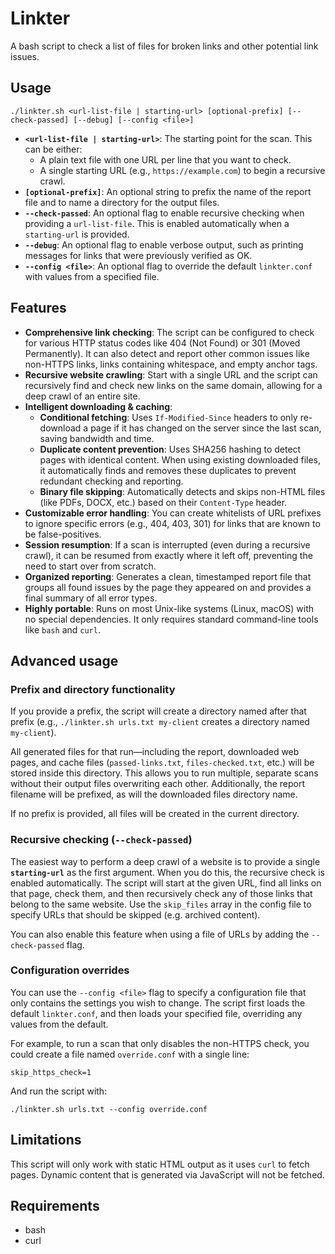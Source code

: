 # Linkter

A bash script to check a list of files for broken links and other potential link issues.

## Usage

`./linkter.sh <url-list-file | starting-url> [optional-prefix] [--check-passed] [--debug] [--config <file>]`

* **`<url-list-file | starting-url>`**: The starting point for the scan. This can be either:
    * A plain text file with one URL per line that you want to check.
    * A single starting URL (e.g., `https://example.com`) to begin a recursive crawl.
* **`[optional-prefix]`**: An optional string to prefix the name of the report file and to name a directory for the output files.
* **`--check-passed`**: An optional flag to enable recursive checking when providing a `url-list-file`. This is enabled automatically when a `starting-url` is provided.
* **`--debug`**: An optional flag to enable verbose output, such as printing messages for links that were previously verified as OK.
* **`--config <file>`**: An optional flag to override the default `linkter.conf` with values from a specified file.

## Features

* **Comprehensive link checking**: The script can be configured to check for various HTTP status codes like 404 (Not Found) or 301 (Moved Permanently). It can also detect and report other common issues like non-HTTPS links, links containing whitespace, and empty anchor tags.
* **Recursive website crawling**: Start with a single URL and the script can recursively find and check new links on the same domain, allowing for a deep crawl of an entire site.
* **Intelligent downloading & caching**:
    * **Conditional fetching**: Uses `If-Modified-Since` headers to only re-download a page if it has changed on the server since the last scan, saving bandwidth and time.
    * **Duplicate content prevention**: Uses SHA256 hashing to detect pages with identical content. When using existing downloaded files, it automatically finds and removes these duplicates to prevent redundant checking and reporting.
    * **Binary file skipping**: Automatically detects and skips non-HTML files (like PDFs, DOCX, etc.) based on their `Content-Type` header.
* **Customizable error handling**: You can create whitelists of URL prefixes to ignore specific errors (e.g., 404, 403, 301) for links that are known to be false-positives.
* **Session resumption**: If a scan is interrupted (even during a recursive crawl), it can be resumed from exactly where it left off, preventing the need to start over from scratch.
* **Organized reporting**: Generates a clean, timestamped report file that groups all found issues by the page they appeared on and provides a final summary of all error types.
* **Highly portable**: Runs on most Unix-like systems (Linux, macOS) with no special dependencies. It only requires standard command-line tools like `bash` and `curl`.

## Advanced usage

### Prefix and directory functionality

If you provide a prefix, the script will create a directory named after that prefix (e.g., `./linkter.sh urls.txt my-client` creates a directory named `my-client`).

All generated files for that run—including the report, downloaded web pages, and cache files (`passed-links.txt`, `files-checked.txt`, etc.) will be stored inside this directory. This allows you to run multiple, separate scans without their output files overwriting each other. Additionally, the report filename will be prefixed, as will the downloaded files directory name.

If no prefix is provided, all files will be created in the current directory.

### Recursive checking (`--check-passed`)

The easiest way to perform a deep crawl of a website is to provide a single **`starting-url`** as the first argument. When you do this, the recursive check is enabled automatically. The script will start at the given URL, find all links on that page, check them, and then recursively check any of those links that belong to the same website. Use the `skip_files` array in the config file to specify URLs that should be skipped (e.g. archived content).

You can also enable this feature when using a file of URLs by adding the `--check-passed` flag.

### Configuration overrides

You can use the `--config <file>` flag to specify a configuration file that only contains the settings you wish to change. The script first loads the default `linkter.conf`, and then loads your specified file, overriding any values from the default.

For example, to run a scan that only disables the non-HTTPS check, you could create a file named `override.conf` with a single line:

`skip_https_check=1`

And run the script with:

`./linkter.sh urls.txt --config override.conf`

## Limitations

This script will only work with static HTML output as it uses `curl` to fetch pages. Dynamic content that is generated via JavaScript will not be fetched.

## Requirements

* bash
* curl
